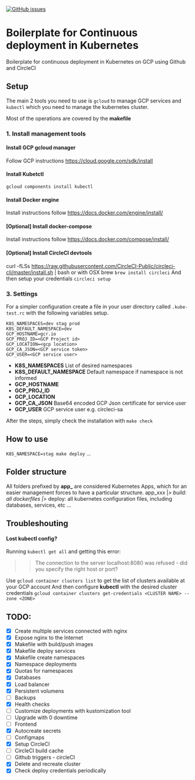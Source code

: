 [![GitHub issues](https://img.shields.io/github/issues/toloco/k8s-continuous-deployment?style=flat-square)](https://github.com/toloco/k8s-continuous-deployment/issues)


<!-- [![Kubernetes](https://img.shields.io/static/v1?label=Kubernetes&color=blue&style=flat-square&logo=kubernetes)](https://kubernetes.io/)

 -->


Boilerplate for Continuous deployment in Kubernetes
===================================================
Boilerplate for continuous deployment in Kubernetes on GCP using Github and CircleCI

## Setup
The main 2 tools you need to use is `gcloud` to manage GCP services and `kubectl` which
you need to manage the kubernetes cluster.

Most of the operations are covered by the **makefile**

### 1. Install management tools
#### Install GCP gcloud manager
Follow GCP instructions https://cloud.google.com/sdk/install

#### Install Kubetctl
`gcloud components install kubectl`

#### Install Docker engine
Install instructions follow https://docs.docker.com/engine/install/

#### [Optional] Install docker-compose
Install instructions follow https://docs.docker.com/compose/install/


#### [Optional] Install CircleCI devtools
curl -fLSs https://raw.githubusercontent.com/CircleCI-Public/circleci-cli/master/install.sh | bash
or with OSX brew `brew install circleci`
And then setup your credentials `circleci setup`


### 3. Settings
For a simpler configuration create a file in your user directory called `.kube-test.rc` with 
the following variables setup.
```
K8S_NAMESPACES=dev stag prod
K8S_DEFAULT_NAMESPACE=dev
GCP_HOSTNAME=gcr.io
GCP_PROJ_ID=<GCP Project id>
GCP_LOCATION=<gcp location>
GCP_CA_JSON=<GCP service token>
GCP_USER=<GCP service user>
```

* **K8S_NAMESPACES** List of desired namespaces
* **K8S_DEFAULT_NAMESPACE** Default namespace if namespace is not informed
* **GCP_HOSTNAME**
* **GCP_PROJ_ID**
* **GCP_LOCATION**
* **GCP_CA_JSON** Base64 encoded GCP Json certificate for service user
* **GCP_USER** GCP service user e.g. circleci-sa


After the steps, simply check the installation with  `make check`


## How to use
`K8S_NAMESPACE=stag make deploy`
...

## Folder structure
All folders prefixed by **app_** are considered Kubernetes Apps, which for an easier management
forces to have a particular structure.
app_xxx
  |_> build: all dockerfiles
  |_> deploy: all kubernetes configuration files, including databases, services, etc
...


## Troubleshouting

#### Lost kubectl config?
Running `kubectl get all` and getting this error:
>> The connection to the server localhost:8080 was refused - did you specify the right host or port?

Use `gcloud container clusters list` to get the list of clusters available at your GCP account
And then configure **kubectl** with the desired cluster credentials
`gcloud container clusters get-credentials <CLUSTER NAME> --zone <ZONE>`




## TODO:
- [X] Create multiple services connected with nginx
- [X] Expose nginx to the Internet
- [X] Makefile with build/push images
- [X] Makefile deploy services
- [X] Makefile create namespaces
- [X] Namespace deployments
- [X] Quotas for namespaces
- [X] Databases
- [X] Load balancer
- [X] Persistent volumens
- [ ] Backups
- [X] Health checks
- [ ] Customize deployments with kustomization tool
- [ ] Upgrade with 0 downtime
- [ ] Frontend
- [X] Autocreate secrets
- [ ] Configmaps
- [X] Setup CircleCI
- [ ] CircleCI build cache
- [ ] Github triggers - circleCI
- [X] Delete and recreate cluster
- [X] Check deploy credentials periodically
